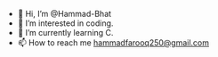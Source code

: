 - 👋 Hi, I’m @Hammad-Bhat
- 👀 I’m interested in coding. 
- 🌱 I’m currently learning C. 
- 📫 How to reach me 
     hammadfarooq250@gmail.com 

<!---
Hammad-Bhat/Hammad-Bhat is a ✨ special ✨ repository because its `README.md` (this file) appears on your GitHub profile.
You can click the Preview link to take a look at your changes.
--->

